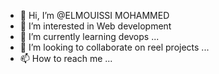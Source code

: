 - 👋 Hi, I’m @ELMOUISSI MOHAMMED
- 👀 I’m interested in Web development
- 🌱 I’m currently learning devops  ...
- 💞️ I’m looking to collaborate on reel projects ...
- 📫 How to reach me ...

<!---
ELMOUISSI/ELMOUISSI is a ✨ special ✨ repository because its `README.md` (this file) appears on your GitHub profile.
You can click the Preview link to take a look at your changes.
--->
